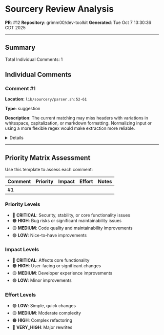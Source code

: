 # Sourcery Review Analysis
**PR**: #12
**Repository**: grimm00/dev-toolkit
**Generated**: Tue Oct  7 13:30:36 CDT 2025

---

## Summary

Total Individual Comments: 1

## Individual Comments

### Comment #1

**Location**: `lib/sourcery/parser.sh:52-61`

**Type**: suggestion

**Description**: The current matching may miss headers with variations in whitespace, capitalization, or markdown formatting. Normalizing input or using a more flexible regex would make extraction more reliable.

<details>
<summary>Details</summary>

<b>Code Context</b>

<pre><code>
+extract_overall_comments() {
</code></pre>

<b>Issue</b>

**suggestion:** Consider edge cases for section header matching in extract_overall_comments.

</details>

---

## Priority Matrix Assessment

Use this template to assess each comment:

| Comment | Priority | Impact | Effort | Notes |
|---------|----------|--------|--------|-------|
| #1 | | | | |

### Priority Levels
- 🔴 **CRITICAL**: Security, stability, or core functionality issues
- 🟠 **HIGH**: Bug risks or significant maintainability issues
- 🟡 **MEDIUM**: Code quality and maintainability improvements
- 🟢 **LOW**: Nice-to-have improvements

### Impact Levels
- 🔴 **CRITICAL**: Affects core functionality
- 🟠 **HIGH**: User-facing or significant changes
- 🟡 **MEDIUM**: Developer experience improvements
- 🟢 **LOW**: Minor improvements

### Effort Levels
- 🟢 **LOW**: Simple, quick changes
- 🟡 **MEDIUM**: Moderate complexity
- 🟠 **HIGH**: Complex refactoring
- 🔴 **VERY_HIGH**: Major rewrites


